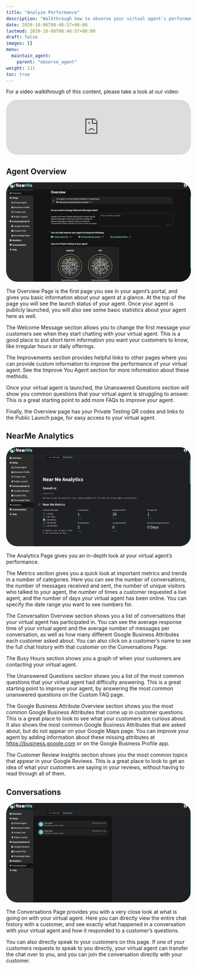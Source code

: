 ```yaml
---
title: "Analyze Performance"
description: "Walkthrough how to observe your virtual agent's performance and review customer conversations with Near Me Messaging."
date: 2020-10-06T08:48:57+00:00
lastmod: 2020-10-06T08:48:57+00:00
draft: false
images: []
menu:
  maintain_agent:
    parent: "observe_agent"
weight: 111
toc: true
---
```



For a video walkthrough of this content, please take a look at our video:

   <iframe width="100%" height="10%" src="https://www.youtube.com/embed/26OIrHmIRQI" title="YouTube video player" frameborder="0" allow="accelerometer; autoplay; clipboard-write; encrypted-media; gyroscope; picture-in-picture" allowfullscreen style="border-radius: 30px;"></iframe>

## Agent Overview

<a href="images/overview.png"><img src="images/overview.png" alt="Overview" style="max-width:100%; border-radius: 30px;"></a>

The Overview Page is the first page you see in your agent’s portal, and gives you basic information about your agent at a glance. At the top of the page you will see the launch status of your agent. Once your agent is publicly launched, you will also see some basic statistics about your agent here as well.

The Welcome Message section allows you to change the first message your customers see when they start chatting with your virtual agent. This is a good place to put short term information you want your customers to know, like irregular hours or daily offerings.

The Improvements section provides helpful links to other pages where you can provide custom information to improve the performance of your virtual agent. See the Improve You Agent section for more information about these methods.

Once your virtual agent is launched, the Unanswered Questions section will show you common questions that your virtual agent is struggling to answer. This is a great starting point to add more FAQs to improve your agent.

Finally, the Overview page has your Private Testing QR codes and links to the Public Launch page, for easy access to your virtual agent.

## NearMe Analytics

<a href="images/analytics.png"><img src="images/analytics.png" alt="Analytics" style="max-width:100%; border-radius: 30px;"></a>


The Analytics Page gives you an in-depth look at your virtual agent’s performance.

The Metrics section gives you a quick look at important metrics and trends in a number of categories. Here you can see the number of conversations, the number of messages received and sent, the number of unique visitors who talked to your agent, the number of times a customer requested a live agent, and the number of days your virtual agent has been online. You can specify the date range you want to see numbers for.

The Conversation Overview section shows you a list of conversations that your virtual agent has participated in. You can see the average response time of your virtual agent and the average number of messages per conversation, as well as how many different Google Business Attributes each customer asked about. You can also click on a customer’s name to see the full chat history with that customer on the Conversations Page.

The Busy Hours section shows you a graph of when your customers are contacting your virtual agent.

The Unanswered Questions section shows you a list of the most common questions that your virtual agent had difficulty answering. This is a great starting point to improve your agent, by answering the most common unanswered questions on the Custom FAQ page.

The Google Business Attribute Overview section shows you the most common Google Business Attributes that come up in customer questions. This is a great place to look to see what your customers are curious about. It also shows the most common Google Business Attributes that are asked about, but do not appear on your Google Maps page. You can improve your agent by adding information about these missing attributes at https://business.google.com or on the Google Business Profile app.

The Customer Review Insights section shows you the most common topics that appear in your Google Reviews. This is a great place to look to get an idea of what your customers are saying in your reviews, without having to read through all of them.

## Conversations

<a href="images/conversations.png"><img src="images/conversations.png" alt="Conversations" style="max-width:100%; border-radius: 30px;"></a>

The Conversations Page provides you with a very close look at what is going on with your virtual agent. Here you can directly view the entire chat history with a customer, and see exactly what happened in a conversation with your virtual agent and how it responded to a customer’s questions.

You can also directly speak to your customers on this page. If one of your customers requests to speak to you directly, your virtual agent can transfer the chat over to you, and you can join the conversation directly with your customer.
